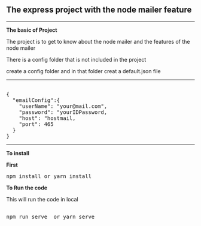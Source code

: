 ## The express project with the node mailer feature 
***

**The basic of Project**
<p>
The project is to get to know about the node mailer and the features of the node mailer
</p>

There is a config folder that is not included in the project 

create a config folder and in that folder creat a default.json file 
***
<pre>

{
  "emailConfig":{
    "userName": "your@mail.com",
    "password": "yourIDPassword,
    "host": "hostmail,
    "port": 465
  }
}
</pre>
***

**To install**

**First**
<pre>
npm install or yarn install 
</pre>

**To Run the code**

This will run the code in local 
<pre>

npm run serve  or yarn serve

</pre>